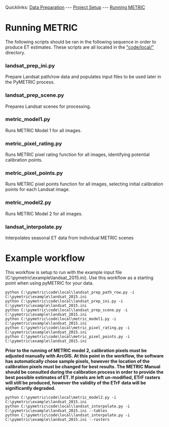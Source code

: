 Quicklinks: [Data Preparation](EXAMPLE_DATA.md) --- [Project Setup](EXAMPLE_SETUP.md) --- [Running METRIC](EXAMPLE_METRIC.md)

# Running METRIC
The following scripts should be ran in the following sequence in order to produce ET estimates.  These scripts are all located in the ["code/local/"](/code/local) directory.

### landsat_prep_ini.py
Prepare Landsat path/row data and populates input files to be used later in the PyMETRIC process.

### landsat_prep_scene.py
Prepares Landsat scenes for processing.

### metric_model1.py
Runs METRIC Model 1 for all images.

### metric_pixel_rating.py 
Runs METRIC pixel rating function for all images, identifying potential calibration points.

### metric_pixel_points.py
Runs METRIC pixel points function for all images, selecting initial calibration points for each Landsat image.

### metric_model2.py
Runs METRIC Model 2 for all images.

### landsat_interpolate.py
Interpolates seasonal ET data from individual METRIC scenes

# Example workflow
This workflow is setup to run with the example input file (C:\pymetric\example\landsat_2015.ini).  Use this workflow as a starting point when using pyMETRIC for your data.

```
python C:\pymetric\code\local\landsat_prep_path_row.py -i C:\pymetric\example\landsat_2015.ini
python C:\pymetric\code\local\landsat_prep_ini.py -i C:\pymetric\example\landsat_2015.ini
python C:\pymetric\code\local\landsat_prep_scene.py -i C:\pymetric\example\landsat_2015.ini
python C:\pymetric\code\local\metric_model1.py -i C:\pymetric\example\landsat_2015.ini
python C:\pymetric\code\local\metric_pixel_rating.py -i C:\pymetric\example\landsat_2015.ini
python C:\pymetric\code\local\metric_pixel_points.py -i C:\pymetric\example\landsat_2015.ini
```

__Prior to the running of METRIC model 2, calibration pixels must be adjusted manually with ArcGIS. At this point in the workflow, the software has automatically chose sample pixels, however the location of the calibration pixels must be changed for best results.  The METRIC Manual should be consulted during the calibration process in order to provide the best possible estimates of ET.  If pixels are left un-modified, ETrF rasters will still be produced, however the validity of the ETrF data will be significantly degraded.__

```
python C:\pymetric\code\local\metric_model2.py -i C:\pymetric\example\landsat_2015.ini
python C:\pymetric\code\local\landsat_interpolate.py -i C:\pymetric\example\landsat_2015.ini --tables
python C:\pymetric\code\local\landsat_interpolate.py -i C:\pymetric\example\landsat_2015.ini --rasters
```